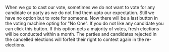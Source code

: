When we go to cast our vote, sometimes we do not want to vote for any candidate or party as we do not find them upto our expectation. Still we have no option but to vote for someone. Now there will be a last button in the voting machine opting for "No One". If you do not like any candidate you can click this button. If this option gets a majority of votes, fresh elections will be conducted within a month. The parties and candidates rejected in the cancelled elections will forfeit their right to contest again in the re-elections.